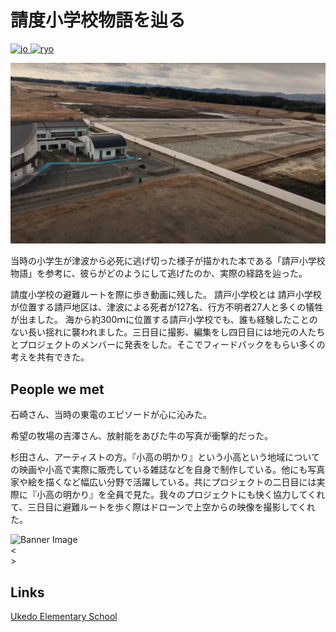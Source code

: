 # 請度小学校物語を辿る

<a href="../../tomoni participants/jo" class="circular-image-link">
    <img class="circular-image" src="../../images/jo bw.jpg" alt="jo">
</a>
<a href="../../tomoni participants/ryo" class="circular-image-link">
    <img class="circular-image" src="../../images/ryo bw.jpg" alt="ryo">
</a>

![alt text](../images/drone1.jpg)

当時の小学生が津波から必死に逃げ切った様子が描かれた本である「請戸小学校物語」を参考に、彼らがどのようにして逃げたのか、実際の経路を辿った。	

請度小学校の避難ルートを際に歩き動画に残した。 請戸小学校とは 請戸小学校が位置する請戸地区は、津波による死者が127名、行方不明者27人と多くの犠牲が出ました。 海から約300ｍに位置する請戸小学校でも、誰も経験したことのない長い揺れに襲われました。三日目に撮影、編集をし四日目には地元の人たちとプロジェクトのメンバーに発表をした。そこでフィードバックをもらい多くの考えを共有できた。	

## People we met

石崎さん、当時の東電のエピソードが心に沁みた。

希望の牧場の吉澤さん、放射能をあびた牛の写真が衝撃的だった。
    
杉田さん、アーティストの方。『小高の明かり』という小高という地域についての映画や小高で実際に販売している雑誌などを自身で制作している。他にも写真家や絵を描くなど幅広い分野で活躍している。共にプロジェクトの二日目には実際に『小高の明かり』を全員で見た。我々のプロジェクトにも快く協力してくれて、三日目に避難ルートを歩く際はドローンで上空からの映像を撮影してくれた。


<div id="banner">
  <img id="bannerImg" src="" alt="Banner Image">
  <div id="prevBtn">&lt;</div>
  <div id="nextBtn">&gt;</div>
</div>

<div id="thumbnails">
  <!-- Thumbnails will be generated dynamically -->
</div>


<script>
  // List of image paths
  const images = [
	'../../images/drone2.jpg',
	'../../images/drone3.jpg',
	'../images/jo1.jpg',
	'../images/jo2.jpg',
	'../images/ryo1.png',
	// Add more image paths as needed
  ];
</script>


## Links

[Ukedo Elementary School](https://namie-ukedo.com/)
